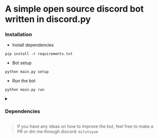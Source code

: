 # A simple open source discord bot written in discord.py

### Installation
- Install dependencies
```
pip install -r requirements.txt
```
- Bot setup
```
python main.py setup
```
- Run the bot
```
python main.py run
```

<details>
  <summary><h3>Dependencies</h3></summary>

- `discord.py`
- `aiosqlite`
- `typer`
- `python-dotenv`
</details>


> If you have any ideas on how to improve the bot, feel free to make a PR or dm me through discord: `mitutoyum`
